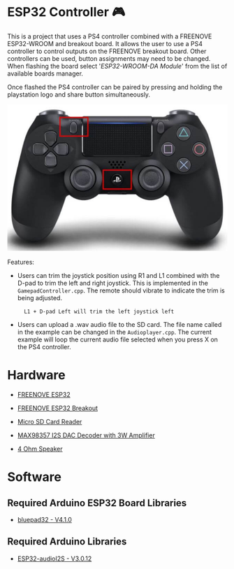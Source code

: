 # ESP32 Controller 🎮
This is a project that uses a PS4 controller combined with a FREENOVE ESP32-WROOM and breakout board. It allows the user to use a PS4 controller to control outputs on the FREENOVE breakout board. Other controllers can be used, button assignments may need to be changed. When flashing the board select '_ESP32-WROOM-DA Module_' from the list of available boards manager. 

Once flashed the PS4 controller can be paired by pressing and holding the playstation logo and share button simultaneously. 

![PS4 Controller](images/ps4_controller.jpg)

Features:
- Users can trim the joystick position using R1 and L1 combined with the D-pad to trim the left and right joystick. This is implemented in the `GamepadController.cpp`. The remote should vibrate to indicate the trim is being adjusted.

        L1 + D-pad Left will trim the left joystick left

- Users can upload a .wav audio file to the SD card. The file name called in the example can be changed in the `Audioplayer.cpp`. The current example will loop the current audio file selected when you press X on the PS4 controller. 

# Hardware
- [FREENOVE ESP32](https://vi.aliexpress.com/item/1005005776600877.html)

- [FREENOVE ESP32 Breakout](https://vi.aliexpress.com/item/1005005879655901.html)

- [Micro SD Card Reader](https://lonelybinary.com/products/micro-sd-reader-module-pack-of-3)

- [MAX98357 I2S DAC Decoder with 3W Amplifier](https://lonelybinary.com/products/max98357)

- [4 Ohm Speaker](https://vi.aliexpress.com/item/1005005699882165.html)

# Software
## Required Arduino ESP32 Board Libraries
 - [bluepad32 - V4.1.0](https://github.com/ricardoquesada/bluepad32)

## Required Arduino Libraries
 - [ESP32-audioI2S - V3.0.12](https://github.com/schreibfaul1/ESP32-audioI2S)
